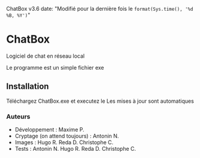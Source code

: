 ChatBox v3.6
date: "Modifié pour la dernière fois le `format(Sys.time(), '%d %B, %Y')`"
# ChatBox

Logiciel de chat en réseau local

Le programme est un simple fichier exe

## Installation

Téléchargez ChatBox.exe et executez le
Les mises à jour sont automatiques

### Auteurs
* Développement : Maxime P.
* Cryptage (on attend toujours) : Antonin N.
* Images : Hugo R.  Reda D.  Christophe C.
* Tests : Antonin N.  Hugo R.  Reda D.  Christophe C.
